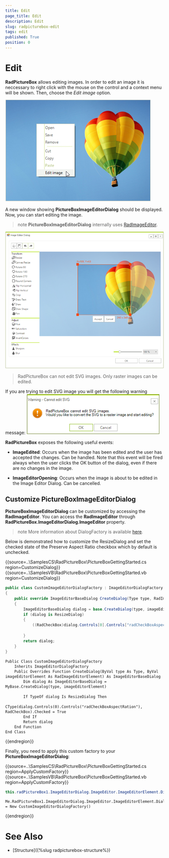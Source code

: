 ```yaml
---
title: Edit
page_title: Edit
description: Edit
slug: radpicturebox-edit
tags: edit
published: True
position: 0
---
```


# Edit

**RadPictureBox** allows editing images. In order to edit an image it is neccessary to right click with the mouse on the control and a context menu will be shown. Then, choose the *Edit image* option.

![picturebox-edit001](images/edit001.png)

A new window showing **PictureBoxImageEditorDialog** should be displayed. Now, you can start editing the image.

>note **PictureBoxImageEditorDialog** internally uses [RadImageEditor](https://docs.telerik.com/devtools/winforms/controls/image-editor/overview).

![picturebox-edit002](images/edit002.png)

> RadPictureBox can not edit SVG images. Only raster images can be edited. 

If you are trying to edit SVG image you will get the following warning message:
![picturebox-edit003](images/edit003.png)

**RadPictureBox** exposes the following useful events:

- **ImageEdited**:  Occurs when the image has been edited and the user has accepted the changes. Can be handled. Note that this event will be fired always when the user clicks the OK button of the dialog, even if there are no changes in the image.

- **ImageEditorOpening**: Occurs when the image is about to be edited in the Image Editor Dialog. Can be cancelled.

## Customize PictureBoxImageEditorDialog 

**PictureBoxImageEditorDialog** can be customized by accessing the **RadImageEditor**. You can access the **RadImageEditor** through **RadPictureBox.ImageEditorDialog.ImageEditor** property. 

>note More information about DialogFactory is available [here](https://docs.telerik.com/devtools/winforms/controls/image-editor/dialog-factory).

Below is demonstrated how to customize the ResizeDialog and set the checked state of the Preserve Aspect Ratio checkbox which by default is unchecked.

{{source=..\SamplesCS\RadPictureBox\PictureBoxGettingStarted.cs region=CustomizeDialog}} 
{{source=..\SamplesVB\RadPictureBox\PictureBoxGettingStarted.vb region=CustomizeDialog}} 
````C#
public class CustomImageEditorDialogFactory : ImageEditorDialogFactory
{
    public override ImageEditorBaseDialog CreateDialog(Type type, RadImageEditorElement imageEditorElement)
    {
        ImageEditorBaseDialog dialog = base.CreateDialog(type, imageEditorElement);
        if (dialog is ResizeDialog)
        {
            ((RadCheckBox)dialog.Controls[0].Controls["radCheckBoxAspectRation"]).Checked = true;

        }
        return dialog;
    }
}

````
````VB.NET
Public Class CustomImageEditorDialogFactory
    Inherits ImageEditorDialogFactory
    Public Overrides Function CreateDialog(ByVal type As Type, ByVal imageEditorElement As RadImageEditorElement) As ImageEditorBaseDialog
        Dim dialog As ImageEditorBaseDialog = MyBase.CreateDialog(type, imageEditorElement)

        If TypeOf dialog Is ResizeDialog Then
            CType(dialog.Controls(0).Controls("radCheckBoxAspectRation"), RadCheckBox).Checked = True
        End If
        Return dialog
    End Function
End Class
````

{{endregion}}

Finally, you need to apply this custom factory to your **PictureBoxImageEditorDialog**:

{{source=..\SamplesCS\RadPictureBox\PictureBoxGettingStarted.cs region=ApplyCustomFactory}} 
{{source=..\SamplesVB\RadPictureBox\PictureBoxGettingStarted.vb region=ApplyCustomFactory}} 
````C#
this.radPictureBox1.ImageEditorDialog.ImageEditor.ImageEditorElement.DialogFactory = new CustomImageEditorDialogFactory();

````
````VB.NET
Me.RadPictureBox1.ImageEditorDialog.ImageEditor.ImageEditorElement.DialogFactory = New CustomImageEditorDialogFactory()
````

{{endregion}}

# See Also

* [Structure]({%slug radpicturebox-structure%})
